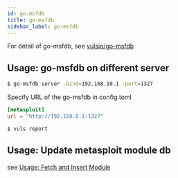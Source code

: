 ```yaml
---
id: go-msfdb
title: go-msfdb
sidebar_label: go-msfdb
---
```


For detail of go-msfdb, see [vulsio/go-msfdb](https://github.com/vulsio/go-msfdb)

## Usage: go-msfdb on different server

```bash
$ go-msfdb server -bind=192.168.10.1 -port=1327
```

Specify URL of the go-msfdb in config.toml

```toml
[metasploit]
url = "http://192.168.0.1:1327"
```

```bash
$ vuls report
```

## Usage: Update metasploit module db

see [Usage: Fetch and Insert Module](https://github.com/vulsio/go-msfdb#usage-fetch-and-insert-modules-info)
